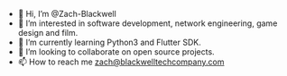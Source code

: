 - 👋 Hi, I’m @Zach-Blackwell
- 👀 I’m interested in software development, network engineering, game design and film.
- 🌱 I’m currently learning Python3 and Flutter SDK.
- 💞️ I’m looking to collaborate on open source projects.
- 📫 How to reach me zach@blackwelltechcompany.com

<!---
Zach-Blackwell/Zach-Blackwell is a ✨ special ✨ repository because its `README.md` (this file) appears on your GitHub profile.
You can click the Preview link to take a look at your changes.
--->
